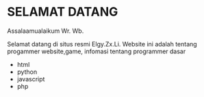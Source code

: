 # SELAMAT DATANG
Assalaamualaikum Wr. Wb.

Selamat datang di situs resmi Elgy.Zx.Li.
Website ini adalah tentang progammer website,game, infomasi tentang programmer dasar
- html
- python
- javascript
- php 
